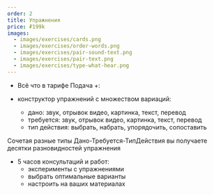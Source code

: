 ```yaml
---
order: 2
title: Упражнения
price: ₽199k
images:
  - images/exercises/cards.png
  - images/exercises/order-words.png
  - images/exercises/pair-sound-text.png
  - images/exercises/pair-text.png
  - images/exercises/type-what-hear.png
---
```


- Всё что в тарифе Подача +:

- конструктор упражнений с множеством вариаций:

  - дано: звук, отрывок видео, картинка, текст, перевод
  - требуется: звук, отрывок видео, картинка, текст, перевод
  - тип действия: выбрать, набрать, упорядочить, сопоставить

Сочетая разные типы Дано-Требуется-ТипДействия вы получаете десятки разновидностей упражнения

- 5 часов консультаций и работ:
  - эксперименты с упражнениями
  - выбрать оптимальные варианты
  - настроить на ваших материалах
